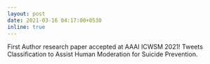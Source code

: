 ```yaml
---
layout: post
date: 2021-03-16 04:17:00+0530
inline: true
---
```


First Author research paper accepted at AAAI ICWSM 2021! Tweets Classification to Assist Human Moderation for Suicide Prevention.
